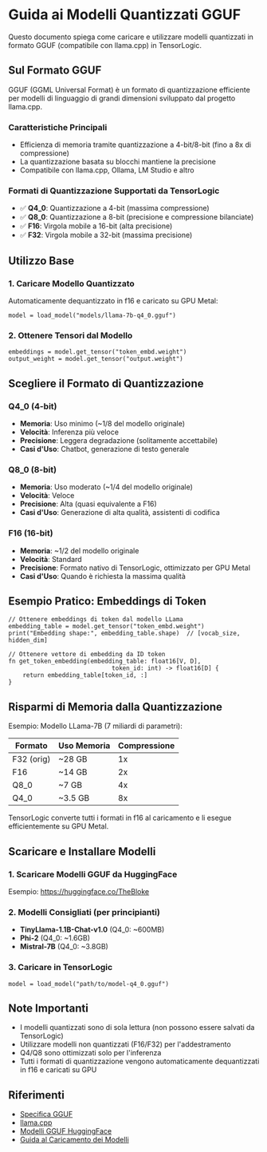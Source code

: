# Guida ai Modelli Quantizzati GGUF

Questo documento spiega come caricare e utilizzare modelli quantizzati in formato GGUF (compatibile con llama.cpp) in TensorLogic.

## Sul Formato GGUF

GGUF (GGML Universal Format) è un formato di quantizzazione efficiente per modelli di linguaggio di grandi dimensioni sviluppato dal progetto llama.cpp.

### Caratteristiche Principali

- Efficienza di memoria tramite quantizzazione a 4-bit/8-bit (fino a 8x di compressione)
- La quantizzazione basata su blocchi mantiene la precisione
- Compatibile con llama.cpp, Ollama, LM Studio e altro

### Formati di Quantizzazione Supportati da TensorLogic

- ✅ **Q4_0**: Quantizzazione a 4-bit (massima compressione)
- ✅ **Q8_0**: Quantizzazione a 8-bit (precisione e compressione bilanciate)
- ✅ **F16**: Virgola mobile a 16-bit (alta precisione)
- ✅ **F32**: Virgola mobile a 32-bit (massima precisione)

## Utilizzo Base

### 1. Caricare Modello Quantizzato

Automaticamente dequantizzato in f16 e caricato su GPU Metal:

```tensorlogic
model = load_model("models/llama-7b-q4_0.gguf")
```

### 2. Ottenere Tensori dal Modello

```tensorlogic
embeddings = model.get_tensor("token_embd.weight")
output_weight = model.get_tensor("output.weight")
```

## Scegliere il Formato di Quantizzazione

### Q4_0 (4-bit)

- **Memoria**: Uso minimo (~1/8 del modello originale)
- **Velocità**: Inferenza più veloce
- **Precisione**: Leggera degradazione (solitamente accettabile)
- **Casi d'Uso**: Chatbot, generazione di testo generale

### Q8_0 (8-bit)

- **Memoria**: Uso moderato (~1/4 del modello originale)
- **Velocità**: Veloce
- **Precisione**: Alta (quasi equivalente a F16)
- **Casi d'Uso**: Generazione di alta qualità, assistenti di codifica

### F16 (16-bit)

- **Memoria**: ~1/2 del modello originale
- **Velocità**: Standard
- **Precisione**: Formato nativo di TensorLogic, ottimizzato per GPU Metal
- **Casi d'Uso**: Quando è richiesta la massima qualità

## Esempio Pratico: Embeddings di Token

```tensorlogic
// Ottenere embeddings di token dal modello LLama
embedding_table = model.get_tensor("token_embd.weight")
print("Embedding shape:", embedding_table.shape)  // [vocab_size, hidden_dim]

// Ottenere vettore di embedding da ID token
fn get_token_embedding(embedding_table: float16[V, D],
                             token_id: int) -> float16[D] {
    return embedding_table[token_id, :]
}
```

## Risparmi di Memoria dalla Quantizzazione

Esempio: Modello LLama-7B (7 miliardi di parametri):

| Formato    | Uso Memoria | Compressione |
|------------|-------------|--------------|
| F32 (orig) | ~28 GB      | 1x           |
| F16        | ~14 GB      | 2x           |
| Q8_0       | ~7 GB       | 4x           |
| Q4_0       | ~3.5 GB     | 8x           |

TensorLogic converte tutti i formati in f16 al caricamento e li esegue efficientemente su GPU Metal.

## Scaricare e Installare Modelli

### 1. Scaricare Modelli GGUF da HuggingFace

Esempio: https://huggingface.co/TheBloke

### 2. Modelli Consigliati (per principianti)

- **TinyLlama-1.1B-Chat-v1.0** (Q4_0: ~600MB)
- **Phi-2** (Q4_0: ~1.6GB)
- **Mistral-7B** (Q4_0: ~3.8GB)

### 3. Caricare in TensorLogic

```tensorlogic
model = load_model("path/to/model-q4_0.gguf")
```

## Note Importanti

- I modelli quantizzati sono di sola lettura (non possono essere salvati da TensorLogic)
- Utilizzare modelli non quantizzati (F16/F32) per l'addestramento
- Q4/Q8 sono ottimizzati solo per l'inferenza
- Tutti i formati di quantizzazione vengono automaticamente dequantizzati in f16 e caricati su GPU

## Riferimenti

- [Specifica GGUF](https://github.com/ggerganov/ggml/blob/master/docs/gguf.md)
- [llama.cpp](https://github.com/ggerganov/llama.cpp)
- [Modelli GGUF HuggingFace](https://huggingface.co/TheBloke)
- [Guida al Caricamento dei Modelli](model_loading.md)
